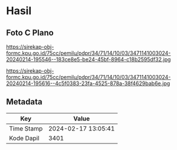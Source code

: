 # Hasil

## Foto C Plano

https://sirekap-obj-formc.kpu.go.id/75cc/pemilu/pdpr/34/71/14/10/03/3471141003024-20240214-195546--183ce8e5-be24-45bf-8964-c18b2595df32.jpg

https://sirekap-obj-formc.kpu.go.id/75cc/pemilu/pdpr/34/71/14/10/03/3471141003024-20240214-195616--4c5f0383-23fa-4525-878a-38f4629bab6e.jpg


## Metadata

| Key        | Value               |
| ---------- | ------------------- |
| Time Stamp | 2024-02-17 13:05:41 |
| Kode Dapil | 3401                |



